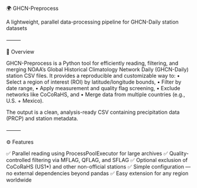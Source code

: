 🌍 GHCN-Preprocess

A lightweight, parallel data-processing pipeline for GHCN-Daily station datasets

⸻

📘 Overview

GHCN-Preprocess is a Python tool for efficiently reading, filtering, and merging NOAA’s Global Historical Climatology Network Daily (GHCN-Daily) station CSV files.
It provides a reproducible and customizable way to:
	•	Select a region of interest (ROI) by latitude/longitude bounds,
	•	Filter by date range,
	•	Apply measurement and quality flag screening,
	•	Exclude networks like CoCoRaHS, and
	•	Merge data from multiple countries (e.g., U.S. + Mexico).

The output is a clean, analysis-ready CSV containing precipitation data (PRCP) and station metadata.

⸻

⚙️ Features

✅ Parallel reading using ProcessPoolExecutor for large archives
✅ Quality-controlled filtering via MFLAG, QFLAG, and SFLAG
✅ Optional exclusion of CoCoRaHS (US1*) and other non-official stations
✅ Simple configuration — no external dependencies beyond pandas
✅ Easy extension for any region worldwide
